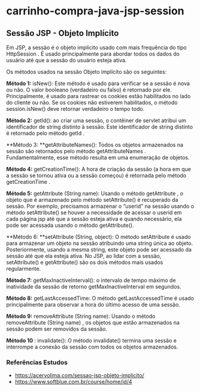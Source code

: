 # carrinho-compra-java-jsp-session
 

## Sessão JSP - Objeto Implícito

Em JSP, a sessão é o objeto implícito usado com mais frequência do tipo HttpSession . É usado principalmente para abordar todos os dados do usuário até que a sessão do usuário esteja ativa. 

Os métodos usados ​​na sessão Objeto implícito são os seguintes:

**Método 1:** isNew(): Este método é usado para verificar se a sessão é nova ou não. O valor booleano (verdadeiro ou falso) é retornado por ele. Principalmente, é usado para rastrear os cookies estão habilitados no lado do cliente ou não. Se os cookies não estiverem habilitados, o método session.isNew() deve retornar verdadeiro o tempo todo.

**Método 2:** getId(): ao criar uma sessão, o contêiner de servlet atribui um identificador de string distinto à sessão. Este identificador de string distinto é retornado pelo método getId .

**Método 3: **getAttributeNames(): Todos os objetos armazenados na sessão são retornados pelo método getAttributeNames . Fundamentalmente, esse método resulta em uma enumeração de objetos.

**Método 4:** getCreationTime(): A hora de criação da sessão (a hora em que a sessão se tornou ativa ou a sessão começou) é retornada pelo método getCreationTime .

**Método 5:** getAttribute (String name): Usando o método getAttribute , o objeto que é armazenado pelo método setAttribute() é recuperado da sessão. Por exemplo, precisamos armazenar o “userid” na sessão usando o método setAttribute() se houver a necessidade de acessar o userid em cada página jsp até que a sessão esteja ativa e quando necessário, ela pode ser acessada usando o método getAttribute().

**Método 6: **setAttribute (String, object): O método setAttribute é usado para armazenar um objeto na sessão atribuindo uma string única ao objeto. Posteriormente, usando a mesma string, este objeto pode ser acessado da sessão até que ela esteja ativa. No JSP, ao lidar com a sessão, setAttribute() e getAttribute() são os dois métodos mais usados ​​regularmente.

**Método 7:** getMaxInactiveInterval(): o intervalo de tempo máximo de inatividade da sessão de retorno getMaxInactiveInterval em segundos.

**Método 8:** getLastAccessedTime: O método getLastAccessedTime é usado principalmente para observar a hora do último acesso de uma sessão.

**Método 9:** removeAttribute (String name): Usando o método removeAttribute (String name) , os objetos que estão armazenados na sessão podem ser removidos da sessão.

**Método 10** : invalidate(): O método invalidate() termina uma sessão e interrompe a conexão da sessão com todos os objetos armazenados.

### Referências Estudos

- https://acervolima.com/sessao-jsp-objeto-implicito/
- https://www.softblue.com.br/course/home/id/4


